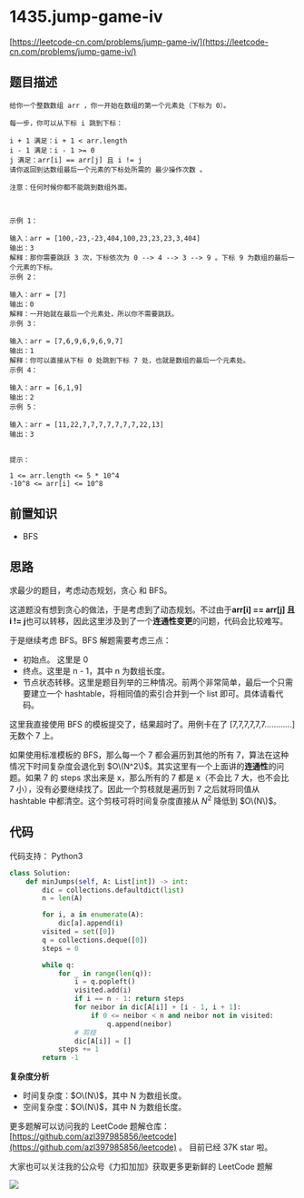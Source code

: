 # 1435.jump-game-iv

[https://leetcode-cn.com/problems/jump-game-iv/](https://leetcode-cn.com/problems/jump-game-iv/)

## 题目描述

```text
给你一个整数数组 arr ，你一开始在数组的第一个元素处（下标为 0）。

每一步，你可以从下标 i 跳到下标：

i + 1 满足：i + 1 < arr.length
i - 1 满足：i - 1 >= 0
j 满足：arr[i] == arr[j] 且 i != j
请你返回到达数组最后一个元素的下标处所需的 最少操作次数 。

注意：任何时候你都不能跳到数组外面。



示例 1：

输入：arr = [100,-23,-23,404,100,23,23,23,3,404]
输出：3
解释：那你需要跳跃 3 次，下标依次为 0 --> 4 --> 3 --> 9 。下标 9 为数组的最后一个元素的下标。
示例 2：

输入：arr = [7]
输出：0
解释：一开始就在最后一个元素处，所以你不需要跳跃。
示例 3：

输入：arr = [7,6,9,6,9,6,9,7]
输出：1
解释：你可以直接从下标 0 处跳到下标 7 处，也就是数组的最后一个元素处。
示例 4：

输入：arr = [6,1,9]
输出：2
示例 5：

输入：arr = [11,22,7,7,7,7,7,7,7,22,13]
输出：3


提示：

1 <= arr.length <= 5 * 10^4
-10^8 <= arr[i] <= 10^8
```

## 前置知识

* BFS

## 思路

求最少的题目，考虑动态规划，贪心 和 BFS。

这道题没有想到贪心的做法，于是考虑到了动态规划。不过由于**arr\[i\] == arr\[j\] 且 i != j**也可以转移，因此这里涉及到了一个**连通性变更**的问题，代码会比较难写。

于是继续考虑 BFS。BFS 解题需要考虑三点：

* 初始点。 这里是 0
* 终点。这里是 n - 1，其中 n 为数组长度。
* 节点状态转移。这里是题目列举的三种情况。前两个非常简单，最后一个只需要建立一个 hashtable，将相同值的索引合并到一个 list 即可。具体请看代码。

这里我直接使用 BFS 的模板提交了，结果超时了。用例卡在了 \[7,7,7,7,7,7............\] 无数个 7 上。

如果使用标准模板的 BFS，那么每一个 7 都会遍历到其他的所有 7，算法在这种情况下时间复杂度会退化到 $O\(N^2\)$。其实这里有一个上面讲的**连通性**的问题。如果 7 的 steps 求出来是 x，那么所有的 7 都是 x（不会比 7 大，也不会比 7 小），没有必要继续找了。因此一个剪枝就是遍历到 7 之后就将同值从 hashtable 中都清空。这个剪枝可将时间复杂度直接从 $N^2$ 降低到 $O\(N\)$。

## 代码

代码支持： Python3

```python
class Solution:
    def minJumps(self, A: List[int]) -> int:
        dic = collections.defaultdict(list)
        n = len(A)

        for i, a in enumerate(A):
            dic[a].append(i)
        visited = set([0])
        q = collections.deque([0])
        steps = 0

        while q:
            for _ in range(len(q)):
                i = q.popleft()
                visited.add(i)
                if i == n - 1: return steps
                for neibor in dic[A[i]] + [i - 1, i + 1]:
                    if 0 <= neibor < n and neibor not in visited:
                        q.append(neibor)
                # 剪枝
                dic[A[i]] = []
            steps += 1
        return -1
```

**复杂度分析**

* 时间复杂度：$O\(N\)$，其中 N 为数组长度。
* 空间复杂度：$O\(N\)$，其中 N 为数组长度。

更多题解可以访问我的 LeetCode 题解仓库：[https://github.com/azl397985856/leetcode](https://github.com/azl397985856/leetcode) 。 目前已经 37K star 啦。

大家也可以关注我的公众号《力扣加加》获取更多更新鲜的 LeetCode 题解

![](https://tva1.sinaimg.cn/large/007S8ZIlly1gfcuzagjalj30p00dwabs.jpg)

